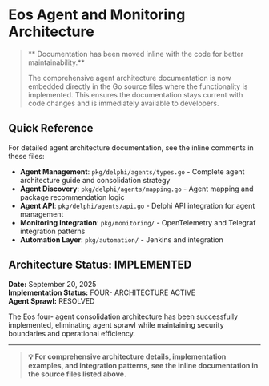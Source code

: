 # Eos Agent and Monitoring Architecture

> ** Documentation has been moved inline with the code for better maintainability.**
> 
> The comprehensive agent architecture documentation is now embedded directly in the Go source files where the functionality is implemented. This ensures the documentation stays current with code changes and is immediately available to developers.

## Quick Reference

For detailed agent architecture documentation, see the inline comments in these files:

- **Agent Management**: `pkg/delphi/agents/types.go` - Complete agent architecture guide and consolidation strategy
- **Agent Discovery**: `pkg/delphi/agents/mapping.go` - Agent mapping and package recommendation logic  
- **Agent API**: `pkg/delphi/agents/api.go` - Delphi API integration for agent management
- **Monitoring Integration**: `pkg/monitoring/` - OpenTelemetry and Telegraf integration patterns
- **Automation Layer**: `pkg/automation/` - Jenkins and  integration

## Architecture Status:  IMPLEMENTED

**Date:** September 20, 2025  
**Implementation Status:**  FOUR- ARCHITECTURE ACTIVE  
**Agent Sprawl:**  RESOLVED

The Eos four- agent consolidation architecture has been successfully implemented, eliminating agent sprawl while maintaining security boundaries and operational efficiency.

---

> **💡 For comprehensive architecture details, implementation examples, and integration patterns, see the inline documentation in the source files listed above.**
